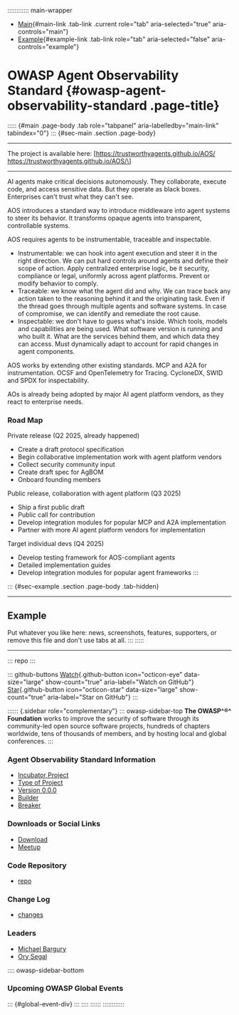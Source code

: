 :::::::::::: main-wrapper
- [Main](#div-main){#main-link .tab-link .current role="tab"
  aria-selected="true" aria-controls="main"}
- [Example](#div-example){#example-link .tab-link role="tab"
  aria-selected="false" aria-controls="example"}

# OWASP Agent Observability Standard {#owasp-agent-observability-standard .page-title}

::::: {#main .page-body .tab role="tabpanel" aria-labelledby="main-link" tabindex="0"}
::: {#sec-main .section .page-body}
  --------------------------------------------------------------------------- --------------------------------------------
  The project is available here: \[https://trustworthyagents.github.io/AOS/   https://trustworthyagents.github.io/AOS/\]
  --------------------------------------------------------------------------- --------------------------------------------

AI agents make critical decisions autonomously. They collaborate,
execute code, and access sensitive data. But they operate as black
boxes. Enterprises can't trust what they can't see.

AOS introduces a standard way to introduce middleware into agent systems
to steer its behavior. It transforms opaque agents into transparent,
controllable systems.

AOS requires agents to be instrumentable, traceable and inspectable.

- Instrumentable: we can hook into agent execution and steer it in the
  right direction. We can put hard controls around agents and define
  their scope of action. Apply centralized enterprise logic, be it
  security, compliance or legal, uniformly across agent platforms.
  Prevent or modify behavior to comply.
- Traceable: we know what the agent did and why. We can trace back any
  action taken to the reasoning behind it and the originating task. Even
  if the thread goes through multiple agents and software systems. In
  case of compromise, we can identify and remediate the root cause.
- Inspectable: we don't have to guess what's inside. Which tools, models
  and capabilities are being used. What software version is running and
  who built it. What are the services behind them, and which data they
  can access. Must dynamically adapt to account for rapid changes in
  agent components.

AOS works by extending other existing standards. MCP and A2A for
instrumentation. OCSF and OpenTelemetry for Tracing. CycloneDX, SWID and
SPDX for inspectability.

AOs is already being adopted by major AI agent platform vendors, as they
react to enterprise needs.

### Road Map

Private release (Q2 2025, already happened)

- Create a draft protocol specification
- Begin collaborative implementation work with agent platform vendors
- Collect security community input
- Create draft spec for AgBOM
- Onboard founding members

Public release, collaboration with agent platform (Q3 2025)

- Ship a first public draft
- Public call for contribution
- Develop integration modules for popular MCP and A2A implementation
- Partner with more AI agent platform vendors for implementation

Target individual devs (Q4 2025)

- Develop testing framework for AOS-compliant agents
- Detailed implementation guides
- Develop integration modules for popular agent frameworks
:::

::: {#sec-example .section .page-body .tab-hidden}

------------------------------------------------------------------------

## Example

Put whatever you like here: news, screenshots, features, supporters, or
remove this file and don't use tabs at all.
:::
:::::

------------------------------------------------------------------------

::: repo
:::

::: github-buttons
[Watch](https://github.com/owasp/www-project-agent-observability-standard-2/subscription){.github-button
icon="octicon-eye" data-size="large" show-count="true"
aria-label="Watch on GitHub"}
[Star](https://github.com/owasp/www-project-agent-observability-standard-2){.github-button
icon="octicon-star" data-size="large" show-count="true"
aria-label="Star on GitHub"}
:::

:::::: {.sidebar role="complementary"}
::: owasp-sidebar-top
**The OWASP^®^ Foundation** works to improve the security of software
through its community-led open source software projects, hundreds of
chapters worldwide, tens of thousands of members, and by hosting local
and global conferences.
:::

### Agent Observability Standard Information

- [Incubator Project](#)
- [Type of Project](#)
- [Version 0.0.0](#)
- [Builder](#)
- [Breaker](#)

### Downloads or Social Links

- [Download](#)
- [Meetup](#)

### Code Repository

- [repo](#)

### Change Log

- [changes](#)

### Leaders

- [Michael
  Bargury](../cdn-cgi/l/email-protection.html#2d40444e454c4841034f4c5f4a585f546d425a4c5e5d03425f4a)
- [Ory
  Segal](../cdn-cgi/l/email-protection.html#eb868288838a8e87c5898a998c9e9992ab849c8a989bc584998c)

:::: owasp-sidebar-bottom
### Upcoming OWASP Global Events

::: {#global-event-div}
:::
::::
::::::
::::::::::::
